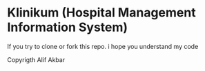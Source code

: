 # Klinikum (Hospital Management Information System)
If you try to clone or fork this repo. i hope you understand my code


Copyrigth Alif Akbar
